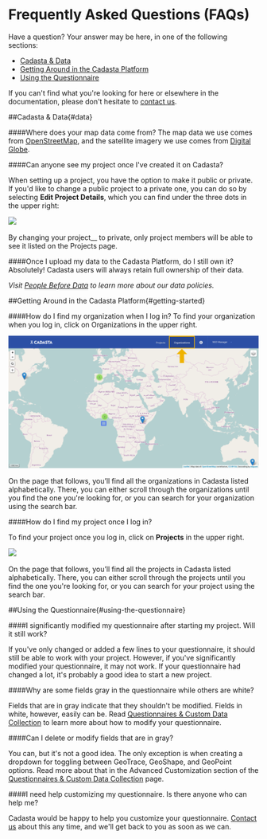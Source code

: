 # Frequently Asked Questions (FAQs)

Have a question? Your answer may be here, in one of the following sections:

* [Cadasta & Data](#data)
* [Getting Around in the Cadasta Platform](#getting-started)
* [Using the Questionnaire](#using-the-questionnaire)

If you can't find what you're looking for here or elsewhere in the documentation, please don't hesitate to [contact us](http://cadasta.org/contact/). 

##Cadasta & Data{#data}

####Where does your map data come from?
The map data we use comes from [OpenStreetMap](http://www.openstreetmap.org/#map=5/51.500/-0.100), and the satellite imagery we use comes from [Digital Globe](https://www.digitalglobe.com/). 

####Can anyone see my project once I've created it on Cadasta?

When setting up a project, you have the option to make it public or private. If you'd like to change a public project to a private one, you can do so by selecting **Edit Project Details**, which you can find under the three dots in the upper right:

![](/assets/edit-project-info.png)

By changing your project__ to private, only project members will be able to see it listed on the Projects page.

####Once I upload my data to the Cadasta Platform, do I still own it? 
Absolutely! Cadasta users will always retain full ownership of their data. 

_Visit [People Before Data](http://cadasta.org/about-us/how-we-work/) to learn more about our data policies._ 

##Getting Around in the Cadasta Platform{#getting-started}

####How do I find my organization when I log in?
To find your organization when you log in, click on Organizations in the upper right. 

![](/assets/cadasta-main-platform-organization-button.png)

On the page that follows, you’ll find all the organizations in Cadasta listed alphabetically. There, you can either scroll through the organizations until you find the one you're looking for, or you can search for your organization using the search bar.

####How do I find my project once I log in?

To find your project once you log in, click on **Projects** in the upper right. 

![](/assets/main-page-projects.png)

On the page that follows, you’ll find all the projects in Cadasta listed alphabetically. There, you can either scroll through the projects until you find the one you're looking for, or you can search for your project using the search bar.

##Using the Questionnaire{#using-the-questionnaire}

####I significantly modified my questionnaire after starting my project. Will it still work? 

If you've only changed or added a few lines to your questionnaire, it should still be able to work with your project. However, if you've significantly modified your questionnaire, it may not work. If your questionnaire had changed a lot, it's probably a good idea to start a new project.

####Why are some fields gray in the questionnaire while others are white?

Fields that are in gray indicate that they shouldn't be modified. Fields in white, however, easily can be. Read [Questionnaires & Custom Data Collection](08-XLSForms.md) to learn more about how to modify your questionnaire. 

####Can I delete or modify fields that are in gray?

You can, but it's not a good idea. The only exception is when creating a dropdown for toggling between GeoTrace, GeoShape, and GeoPoint options. Read more about that in the Advanced Customization section of the [Questionnaires & Custom Data Collection](08-XLSForms.md) page. 

####I need help customizing my questionnaire. Is there anyone who can help me?

Cadasta would be happy to help you customize your questionnaire. [Contact us](http://cadasta.org/contact/) about this any time, and we'll get back to you as soon as we can.


